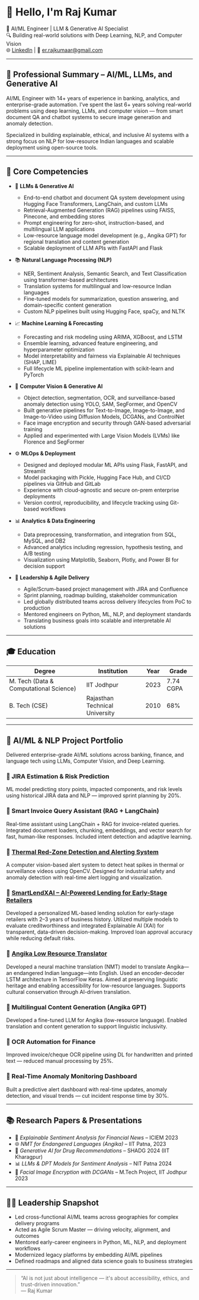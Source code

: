 # 👋 Hello, I'm Raj Kumar

🎯 AI/ML Engineer | LLM & Generative AI Specialist  
🔍 Building real-world solutions with Deep Learning, NLP, and Computer Vision  
🌐 [LinkedIn](https://www.linkedin.com/in/rajkumaar123/) | 📧 er.rajkumaar@gmail.com

---

## 🧠 Professional Summary – AI/ML, LLMs, and Generative AI

AI/ML Engineer with 14+ years of experience in banking, analytics, and enterprise-grade automation. I’ve spent the last 6+ years solving real-world problems using deep learning, LLMs, and computer vision — from smart document QA and chatbot systems to secure image generation and anomaly detection.

Specialized in building explainable, ethical, and inclusive AI systems with a strong focus on NLP for low-resource Indian languages and scalable deployment using open-source tools.

---

## 🔧 Core Competencies

- 🤖 **LLMs & Generative AI**
  - End-to-end chatbot and document QA system development using Hugging Face Transformers, LangChain, and custom LLMs
  - Retrieval-Augmented Generation (RAG) pipelines using FAISS, Pinecone, and embedding stores
  - Prompt engineering for zero-shot, instruction-based, and multilingual LLM applications
  - Low-resource language model development (e.g., Angika GPT) for regional translation and content generation
  - Scalable deployment of LLM APIs with FastAPI and Flask

- 📚 **Natural Language Processing (NLP)**
  - NER, Sentiment Analysis, Semantic Search, and Text Classification using transformer-based architectures
  - Translation systems for multilingual and low-resource Indian languages
  - Fine-tuned models for summarization, question answering, and domain-specific content generation
  - Custom NLP pipelines built using Hugging Face, spaCy, and NLTK

- 📈 **Machine Learning & Forecasting**
  - Forecasting and risk modeling using ARIMA, XGBoost, and LSTM
  - Ensemble learning, advanced feature engineering, and hyperparameter optimization
  - Model interpretability and fairness via Explainable AI techniques (SHAP, LIME)
  - Full lifecycle ML pipeline implementation with scikit-learn and PyTorch

- 🎥 **Computer Vision & Generative AI**
  - Object detection, segmentation, OCR, and surveillance-based anomaly detection using YOLO, SAM, SegFormer, and OpenCV
  - Built generative pipelines for Text-to-Image, Image-to-Image, and Image-to-Video using Diffusion Models, DCGANs, and ControlNet
  - Face image encryption and security through GAN-based adversarial training
  - Applied and experimented with Large Vision Models (LVMs) like Florence and SegFormer

- ⚙️ **MLOps & Deployment**
  - Designed and deployed modular ML APIs using Flask, FastAPI, and Streamlit
  - Model packaging with Pickle, Hugging Face Hub, and CI/CD pipelines via GitHub and GitLab
  - Experience with cloud-agnostic and secure on-prem enterprise deployments
  - Version control, reproducibility, and lifecycle tracking using Git-based workflows

- 📊 **Analytics & Data Engineering**
  - Data preprocessing, transformation, and integration from SQL, MySQL, and DB2
  - Advanced analytics including regression, hypothesis testing, and A/B testing
  - Visualization using Matplotlib, Seaborn, Plotly, and Power BI for decision support

- 👥 **Leadership & Agile Delivery**
  - Agile/Scrum-based project management with JIRA and Confluence
  - Sprint planning, roadmap building, stakeholder communication
  - Led globally distributed teams across delivery lifecycles from PoC to production
  - Mentored engineers on Python, ML, NLP, and deployment standards
  - Translating business goals into scalable and interpretable AI solutions


---

## 🎓 Education

| Degree | Institution | Year | Grade |
|--------|-------------|------|-------|
| M. Tech (Data & Computational Science) | IIT Jodhpur | 2023 | 7.74 CGPA |
| B. Tech (CSE) | Rajasthan Technical University | 2010 | 68% |


---

## 🚀 AI/ML & NLP Project Portfolio

Delivered enterprise-grade AI/ML solutions across banking, finance, and language tech using LLMs, Computer Vision, and Deep Learning.

### 🔹 JIRA Estimation & Risk Prediction
ML model predicting story points, impacted components, and risk levels using historical JIRA data and NLP — improved sprint planning by 20%.

### 🔹 Smart Invoice Query Assistant (RAG + LangChain)
Real-time assistant using LangChain + RAG for invoice-related queries. Integrated document loaders, chunking, embeddings, and vector search for fast, human-like responses. Included intent detection and adaptive learning.

### 🔹 [Thermal Red-Zone Detection and Alerting System](https://github.com/RajKumaar123/Thermal-Video-Red-Zone-Detection-and-Alerting-System)  
A computer vision-based alert system to detect heat spikes in thermal or surveillance videos using OpenCV. Designed for industrial safety and anomaly detection with real-time alert logging and visualization.

### 🔹 [SmartLendXAI – AI-Powered Lending for Early-Stage Retailers](https://github.com/RajKumaar123/SmartLendXAI-AI-Powered-Lending-Decisions-for-Early-Stage-Retailers)  
Developed a personalized ML-based lending solution for early-stage retailers with 2–3 years of business history. Utilized multiple models to evaluate creditworthiness and integrated Explainable AI (XAI) for transparent, data-driven decision-making. Improved loan approval accuracy while reducing default risks.

### 🔹 [Angika Low Resource Translator](https://github.com/RajKumaar123/Angika-LowResource-Translator)  
Developed a neural machine translation (NMT) model to translate Angika—an endangered Indian language—into English. Used an encoder-decoder LSTM architecture in TensorFlow Keras. Aimed at preserving linguistic heritage and enabling accessibility for low-resource languages. Supports cultural conservation through AI-driven translation.

### 🔹 Multilingual Content Generation (Angika GPT)
Developed a fine-tuned LLM for Angika (low-resource language). Enabled translation and content generation to support linguistic inclusivity.

### 🔹 OCR Automation for Finance
Improved invoice/cheque OCR pipeline using DL for handwritten and printed text — reduced manual processing by 25%.


### 🔹 Real-Time Anomaly Monitoring Dashboard
Built a predictive alert dashboard with real-time updates, anomaly detection, and visual trends — cut incident response time by 30%.

---

## 📚 Research Papers & Presentations

- 🧠 *Explainable Sentiment Analysis for Financial News* – ICIEM 2023  
- 🌐 *NMT for Endangered Languages (Angika)* – IIT Patna, 2023  
- 💊 *Generative AI for Drug Recommendations* – SHADG 2024 (IIT Kharagpur)  
- 📊 *LLMs & DPT Models for Sentiment Analysis* – NIT Patna 2024  
- 🔐 *Facial Image Encryption with DCGANs* – M.Tech Project, IIT Jodhpur 2023

---

## 🧑‍💼 Leadership Snapshot

- Led cross-functional AI/ML teams across geographies for complex delivery programs  
- Acted as Agile Scrum Master — driving velocity, alignment, and outcomes  
- Mentored early-career engineers in Python, ML, NLP, and deployment workflows  
- Modernized legacy platforms by embedding AI/ML pipelines  
- Defined roadmaps and aligned data science goals to business strategies

---



> “AI is not just about intelligence — it's about accessibility, ethics, and trust-driven innovation.”  
— Raj Kumar
